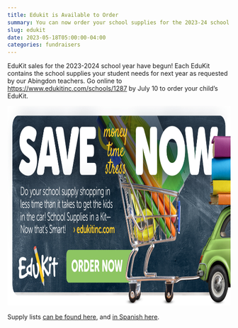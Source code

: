 ```yaml
--- 
title: Edukit is Available to Order
summary: You can now order your school supplies for the 2023-24 school year in one convenient package.
slug: edukit
date: 2023-05-18T05:00:00-04:00
categories: fundraisers
---
```


EduKit sales for the 2023-2024 school year have begun! Each EduKit contains the school supplies your student needs for next year as requested by our Abingdon teachers. Go online to https://www.edukitinc.com/schools/1287 by July 10 to order your child’s EduKit.

<a href="https://www.edukitinc.com/schools/1287/"><img src="files/flyer-en.jpg" alt="Edukit flyer" height="451" width="992" ></a>

Supply lists [can be found here](https://abingdon.apsva.us/wp-content/uploads/sites/3/2023/07/Class-Supply-List-2023-2024-English.pdf), and [in Spanish here](https://abingdon.apsva.us/wp-content/uploads/sites/3/2023/07/Class-Supply-2023-2024-Spanish.pdf).

<!--

Did you know that the EduKit program has raised nearly $3,200 for the Abingdon PTA since it started up in 2014? This program provides a convenient, easy, and less expensive option to purchase school supplies for the upcoming school year. Each kit contains what Abingdon will request, by grade, for the coming year.

Simply click below and follow the instructions to order the supply kits. The kits will be delivered directly to each child's classroom before the start of the school year.

Order by June 30 for the best prices! Extended ordering is available July 1 – August 1 for an additional fee and will be delivered to Abingdon before school begins.

Questions? Contact Samantha Levine-Finley, slevinefinley@gmail.com.

-->